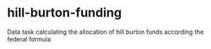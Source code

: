 # hill-burton-funding
Data task calculating the allocation of hill burton funds according the federal formula 

